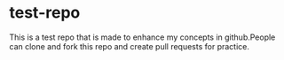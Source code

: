 # test-repo
This is a test repo that is made to enhance my concepts in github.People can clone and fork this repo and create pull requests for practice.
